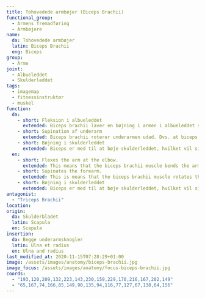 ```yaml
---
title: Tohovedede armbøjer (Biceps Brachii)
functional_group:
  - Armens fremadføring
  - Armbøjere
name:
  da: Tohovedede armbøjer
  latin: Biceps Brachii
  eng: Biceps
group:
  - Arme
joint:
  - Albueleddet
  - Skulderleddet
tags:
  - imagemap
  - fitnessinstruktør
  - muskel
function:
  da:
    - short: Fleksion i albueleddet
      extended: Biceps brachii laver en bøjning i armen i albueleddet som sin primære funktion.
    - short: Supination af underarm
      extended: Biceps brachii roterer underarmen udad. Dvs. at biceps er vende håndfladen fremad (når du står med hænderne langs siden) og opad (hvis du har strakt armene foran dig).
    - short: Bøjning i skulderleddet
      extended: Biceps er med til at bøje skulderleddet, hvilket vil sige at føre overarmen fremad.
  en:
    - short: Flexes the arm at the elbow.
      extended: This means that the biceps brachii muscle bends the arm at the elbow joint such that there is a decrease in the angle between the forearm and the upper arm.
    - short: Supinates the forearm.
      extended: This is means that the biceps brachii muscle rotates the forearm outward (i.e. if your arms are hanging by your sides it is the action of turning your palms forward, or if you forearms are held horizontally it is the action of turning your palms upward).
    - short: Bøjning i skulderleddet
      extended: Biceps er med til at bøje skulderleddet, hvilket vil sige at føre overarmen fremad.
antagonist:
  - "Triceps Brachii"
location:
origin:
  da: Skulderbladet
  latin: Scapula
  en: Scapula
insertion:
  da: Begge underarmsknogler
  latin: Ulna et radius
  en: Ulna and radius
last_modified_at: 2020-11-15T07:28:29+01:00
image: /assets/images/anatomy/biceps-brachii.jpg
image_focus: /assets/images/anatomy/focus-biceps-brachii.jpg
coords:
  - "193,120,209,132,223,143,230,159,229,170,216,167,202,149"
  - "65,167,74,166,85,149,90,135,94,116,77,127,67,138,64,156"
---
```

